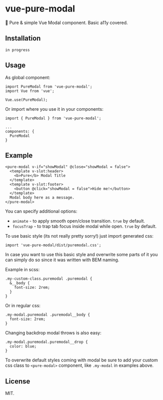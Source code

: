 # vue-pure-modal
👾 Pure &amp; simple Vue Modal component. Basic a11y covered.

## Installation

`in progress`

## Usage

As global component:
```
import PureModal from 'vue-pure-modal';
import Vue from 'vue';

Vue.use(PureModal);
```

Or import where you use it in your components:
```
import { PureModal } from 'vue-pure-modal';

...
components: {
  PureModal
}
```

## Example

```
<pure-modal v-if="showModal" @close="showModal = false">
  <template v-slot:header>
    <b>Pure</b> Modal Title
  </template>
  <template v-slot:footer>
    <button @click="showModal = false">Hide me!</button>
  </template>
  Modal body here as a message.
</pure-modal>
```
You can specify additional options:
- `animate` - to apply smooth open/close transition. `true` by default.
- `focusTrap` - to trap tab focus inside modal while open. `true` by default.

To use basic style (its not really pretty sorry!) just import generated css:
```
import 'vue-pure-modal/dist/puremodal.css';
```

In case you want to use this basic style and overwrite some parts of it you can simply do so since it was written with BEM naming.

Example in scss:
```
.my-custom-class.puremodal .puremodal {
  &__body {
    font-size: 2rem;
  }
}

```
Or in regular css:
```
.my-modal.puremodal .puremodal__body {
  font-size: 2rem;
}
```

Changing backdrop modal throws is also easy:
```
.my-modal.puremodal.puremodal__drop {
  color: blue;
}
```

To overwrite default styles coming with modal be sure to add your custom css class to `<pure-modal>` component, like `.my-modal` in examples above.

## License

MIT.
